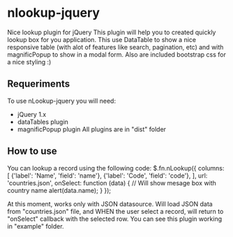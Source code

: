 # nlookup-jquery
Nice lookup plugin for jQuery
This plugin will help you to created quickly lookup box for you application.
This use DataTable to show a nice responsive table (with alot of features like search, pagination, etc) and with magnificPopup to show in a modal form.
Also are included bootstrap css for a nice styling :)

## Requeriments
To use nLookup-jquery you will need:
 - jQuery 1.x
 - dataTables plugin
 - magnificPopup plugin
 All plugins are in "dist" folder

## How to use
You can lookup a record using the following code:
	$.fn.nLookup({
		columns: [
			{'label': 'Name', 'field': 'name'},
			{'label': 'Code', 'field': 'code'},
		],
		url: 'countries.json',
		onSelect: function (data) {
			// Will show mesage box with country name
			alert(data.name);
		}
	});
	
At this moment, works only with JSON datasource.
Will load JSON data from "countries.json" file, and WHEN the user select a record, will return to "onSelect" callback with the selected row.
You can see this plugin working in "example" folder.

